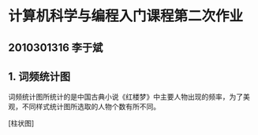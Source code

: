 # 计算机科学与编程入门课程第二次作业
## 2010301316 李于斌
## 1. 词频统计图
词频统计图所统计的是中国古典小说《红楼梦》中主要人物出现的频率，为了美观，不同样式统计图所选取的人物个数有所不同。

[柱状图]
